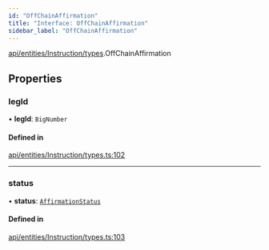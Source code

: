 ```yaml
---
id: "OffChainAffirmation"
title: "Interface: OffChainAffirmation"
sidebar_label: "OffChainAffirmation"
---
```


[api/entities/Instruction/types](../../../../../../modules/API/Entities/Instruction/Types/Types.md).OffChainAffirmation

## Properties

### legId

• **legId**: `BigNumber`

#### Defined in

[api/entities/Instruction/types.ts:102](https://github.com/PolymeshAssociation/polymesh-sdk/blob/f8a937f04/src/api/entities/Instruction/types.ts#L102)

___

### status

• **status**: [`AffirmationStatus`](../../../../../../enums/API/Entities/Instruction/Types/AffirmationStatus/AffirmationStatus.md)

#### Defined in

[api/entities/Instruction/types.ts:103](https://github.com/PolymeshAssociation/polymesh-sdk/blob/f8a937f04/src/api/entities/Instruction/types.ts#L103)
